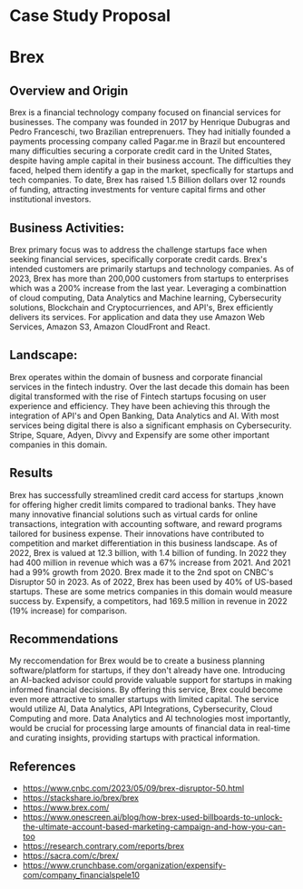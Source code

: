 # Case Study Proposal
# Brex 

## Overview and Origin

Brex is a financial technology company focused on financial services for businesses. The company was founded in 2017 by Henrique Dubugras and Pedro Franceschi, two Brazilian entreprenuers. They had initially founded a payments processing company called Pagar.me in Brazil but encountered many difficulties securing a corporate credit card in the United States, despite having ample capital in their business account. The difficulties they faced, helped them identify a gap in the market, specfically for startups and tech companies. 
To date, Brex has raised 1.5 Billion dollars over 12 rounds of funding, attracting investments for venture capital firms and other institutional investors.  


## Business Activities:

Brex primary focus was to address the challenge startups face when seeking financial services, specifically corporate credit cards. Brex's intended customers are primarily startups and technology companies. As of 2023, Brex has more than 200,000 customers from startups to enterprises which was a 200% increase from the last year. Leveraging a combinattion of cloud computing, Data Analytics and Machine learning, Cybersecurity solutions, Blockchain and Cryptocurriences, and API's, Brex efficiently delivers its services. For application and data they use Amazon Web Services, Amazon S3, Amazon CloudFront and React. 


## Landscape:

Brex operates within the domain of busness and corporate financial services in the fintech industry. Over the last decade this domain has been digital transformed with the rise of Fintech startups focusing on user experience and efficiency. They have been achieving this through the integration of API's and Open Banking, Data Analytics and AI. With most services being digital there is also a significant emphasis on Cybersecurity. Stripe, Square, Adyen, Divvy and Expensify are some other important companies in this domain. 


## Results

Brex has successfully streamlined credit card access for startups ,known for offering higher credit limits compared to tradional banks. They have many innovative financial solutions such as virtual cards for online transactions, integration with accounting software, and reward programs tailored for business expense. Their innovations have contributed to competition and market differentiation in this business landscape.
As of 2022, Brex is valued at 12.3 billion, with 1.4 billion of funding. In 2022 they had 400 million in revenue which was a 67% increase from 2021. And 2021 had a 99% growth from 2020. Brex made it to the 2nd spot on CNBC's Disruptor 50 in 2023. As of 2022, Brex has been used by 40% of US-based startups. These are some metrics companies in this domain would measure success by.
Expensify, a competitors, had 169.5 million in revenue in 2022 (19% increase) for comparison. 


## Recommendations

My reccomendation for Brex would be to create a business planning software/platform for startups, if they don't already have one. Introducing an AI-backed advisor could provide valuable support for startups in making informed financial decisions. By offering this service, Brex could become even more attractive to smaller startups with limited capital. The service would utilize AI, Data Analytics, API Integrations, Cybersecurity, Cloud Computing and more. Data Analytics and AI technologies most importantly, would be crucial for processing large amounts of financial data in real-time and curating insights, providing startups with practical information.  



## References

* https://www.cnbc.com/2023/05/09/brex-disruptor-50.html
* https://stackshare.io/brex/brex
* https://www.brex.com/
* https://www.onescreen.ai/blog/how-brex-used-billboards-to-unlock-the-ultimate-account-based-marketing-campaign-and-how-you-can-too
* https://research.contrary.com/reports/brex
* https://sacra.com/c/brex/
* https://www.crunchbase.com/organization/expensify-com/company_financialspele10
